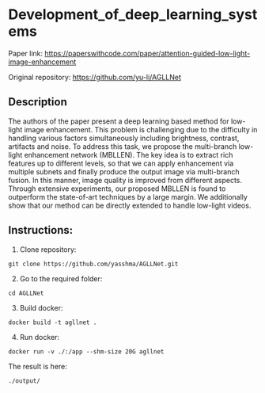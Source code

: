 # Development_of_deep_learning_systems

Paper link: https://paperswithcode.com/paper/attention-guided-low-light-image-enhancement

Original repository: https://github.com/yu-li/AGLLNet

## Description

The authors of the paper present a deep learning based method for low-light image enhancement. This
problem is challenging due to the difficulty in handling various factors simultaneously
including brightness, contrast, artifacts and noise. To address this task, we propose the
multi-branch low-light enhancement network (MBLLEN). The key idea is to extract rich
features up to different levels, so that we can apply enhancement via multiple subnets
and finally produce the output image via multi-branch fusion. In this manner, image
quality is improved from different aspects. Through extensive experiments, our proposed
MBLLEN is found to outperform the state-of-art techniques by a large margin. We additionally show that our method can be directly extended to handle low-light videos.

## Instructions:
1. Clone repository:
```shell script
git clone https://github.com/yasshma/AGLLNet.git
```
2. Go to the required folder:
```shell script
cd AGLLNet
```
3. Build docker:
```shell script
docker build -t agllnet .
```
4. Run docker:
```shell script
docker run -v ./:/app --shm-size 20G agllnet
```

The result is here: 
```shell script
./output/
```
